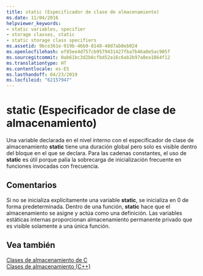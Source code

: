 ```yaml
---
title: static (Especificador de clase de almacenamiento)
ms.date: 11/04/2016
helpviewer_keywords:
- static variables, specifier
- storage classes, static
- static storage class specifiers
ms.assetid: 9bce361e-919b-46b9-8148-40d7ab0eb024
ms.openlocfilehash: ef85ee4d757cb9579431427fba7b46a0e5ac905f
ms.sourcegitcommit: 0ab61bc3d2b6cfbd52a16c6ab2b97a8ea1864f12
ms.translationtype: HT
ms.contentlocale: es-ES
ms.lasthandoff: 04/23/2019
ms.locfileid: "62157947"
---
```

# <a name="static-storage-class-specifier"></a>static (Especificador de clase de almacenamiento)

Una variable declarada en el nivel interno con el especificador de clase de almacenamiento **static** tiene una duración global pero solo es visible dentro del bloque en el que se declara. Para las cadenas constantes, el uso de **static** es útil porque palía la sobrecarga de inicialización frecuente en funciones invocadas con frecuencia.

## <a name="remarks"></a>Comentarios

Si no se inicializa explícitamente una variable **static**, se inicializa en 0 de forma predeterminada. Dentro de una función, **static** hace que el almacenamiento se asigne y actúa como una definición. Las variables estáticas internas proporcionan almacenamiento permanente privado que es visible solamente a una única función.

## <a name="see-also"></a>Vea también

[Clases de almacenamiento de C](c-storage-classes.md)<br/>
[Clases de almacenamiento (C++)](../cpp/storage-classes-cpp.md)
